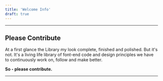 ```yaml
---
title: 'Welcome Info'
draft: true
---
```


---

## Please Contribute

At a first glance the Library my look complete, finished and polished. But it's not. It's a living life library of font-end code and design principles we have to continuously work on, follow and make better.

**So - please contribute.**

---
